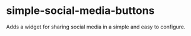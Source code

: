 # simple-social-media-buttons
Adds a widget for sharing social media in a simple and easy to configure.
